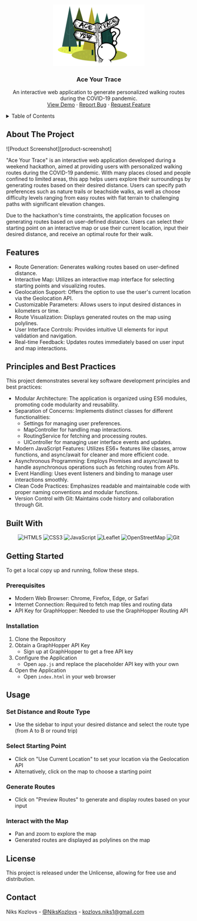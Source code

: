 <!-- PROJECT LOGO -->
<br />
<div align="center">
    <a href="https://github.com/YourUsername/AceYourTrace">
        <img src="img/logo.png" alt="Logo" width="250">
    </a>
    <h3 align="center">Ace Your Trace</h3>
    <p align="center">
        An interactive web application to generate personalized walking routes during the COVID-19 pandemic.
        <br />
        <a href="https://github.com/YourUsername/AceYourTrace">View Demo</a>
        ·
        <a href="https://github.com/YourUsername/AceYourTrace/issues">Report Bug</a>
        ·
        <a href="https://github.com/YourUsername/AceYourTrace/issues">Request Feature</a>
    </p>
</div>

<!-- TABLE OF CONTENTS -->
<details>
    <summary>Table of Contents</summary>
    <ol>
        <li><a href="#about-the-project">About The Project</a></li>
        <li><a href="#features">Features</a></li>
        <li><a href="#principles-and-best-practices">Principles and Best Practices</a></li>
        <li><a href="#built-with">Built With</a></li>
        <li>
            <a href="#getting-started">Getting Started</a>
            <ul>
                <li><a href="#prerequisites">Prerequisites</a></li>
                <li><a href="#installation">Installation</a></li>
            </ul>
        </li>
        <li><a href="#usage">Usage</a></li>
        <li><a href="#license">License</a></li>
        <li><a href="#contact">Contact</a></li>
    </ol>
</details>

## About The Project

![Product Screenshot][product-screenshot]

"Ace Your Trace" is an interactive web application developed during a weekend hackathon, aimed at providing users with personalized walking routes during the COVID-19 pandemic. With many places closed and people confined to limited areas, this app helps users explore their surroundings by generating routes based on their desired distance. Users can specify path preferences such as nature trails or beachside walks, as well as choose difficulty levels ranging from easy routes with flat terrain to challenging paths with significant elevation changes.

Due to the hackathon's time constraints, the application focuses on generating routes based on user-defined distance. Users can select their starting point on an interactive map or use their current location, input their desired distance, and receive an optimal route for their walk.

## Features

* Route Generation: Generates walking routes based on user-defined distance.
* Interactive Map: Utilizes an interactive map interface for selecting starting points and visualizing routes.
* Geolocation Support: Offers the option to use the user's current location via the Geolocation API.
* Customizable Parameters: Allows users to input desired distances in kilometers or time.
* Route Visualization: Displays generated routes on the map using polylines.
* User Interface Controls: Provides intuitive UI elements for input validation and navigation.
* Real-time Feedback: Updates routes immediately based on user input and map interactions.

## Principles and Best Practices

This project demonstrates several key software development principles and best practices:

* Modular Architecture: The application is organized using ES6 modules, promoting code modularity and reusability.
* Separation of Concerns: Implements distinct classes for different functionalities:
  * Settings for managing user preferences.
  * MapController for handling map interactions.
  * RoutingService for fetching and processing routes.
  * UIController for managing user interface events and updates.
* Modern JavaScript Features: Utilizes ES6+ features like classes, arrow functions, and async/await for cleaner and more efficient code.
* Asynchronous Programming: Employs Promises and async/await to handle asynchronous operations such as fetching routes from APIs.
* Event Handling: Uses event listeners and binding to manage user interactions smoothly.
* Clean Code Practices: Emphasizes readable and maintainable code with proper naming conventions and modular functions.
* Version Control with Git: Maintains code history and collaboration through Git.

## Built With

<p align="center">
    <img alt="HTML5" src="https://img.shields.io/badge/-HTML5-E34F26?style=for-the-badge&logo=HTML5&logoColor=white">
    <img alt="CSS3" src="https://img.shields.io/badge/-CSS3-1572B6?style=for-the-badge&logo=CSS3&logoColor=white">
    <img alt="JavaScript" src="https://img.shields.io/badge/-JavaScript-F7DF1E?style=for-the-badge&logo=JavaScript&logoColor=black">
    <img alt="Leaflet" src="https://img.shields.io/badge/-Leaflet-199900?style=for-the-badge&logo=Leaflet&logoColor=white">
    <img alt="OpenStreetMap" src="https://img.shields.io/badge/-OpenStreetMap-7EBC6F?style=for-the-badge&logo=OpenStreetMap&logoColor=white">
    <img alt="Git" src="https://img.shields.io/badge/-Git-F05032?style=for-the-badge&logo=Git&logoColor=white">
</p>

## Getting Started

To get a local copy up and running, follow these steps.

### Prerequisites

* Modern Web Browser: Chrome, Firefox, Edge, or Safari
* Internet Connection: Required to fetch map tiles and routing data
* API Key for GraphHopper: Needed to use the GraphHopper Routing API

### Installation

1. Clone the Repository
2. Obtain a GraphHopper API Key
    * Sign up at GraphHopper to get a free API key
3. Configure the Application
    * Open `app.js` and replace the placeholder API key with your own
4. Open the Application
    * Open `index.html` in your web browser

## Usage

### Set Distance and Route Type

* Use the sidebar to input your desired distance and select the route type (from A to B or round trip)

### Select Starting Point

* Click on "Use Current Location" to set your location via the Geolocation API
* Alternatively, click on the map to choose a starting point

### Generate Routes

* Click on "Preview Routes" to generate and display routes based on your input

### Interact with the Map

* Pan and zoom to explore the map
* Generated routes are displayed as polylines on the map

## License

This project is released under the Unlicense, allowing for free use and distribution.

## Contact

Niks Kozlovs - [@NiksKozlovs](https://x.com/NiksKozlovs) - kozlovs.niks1@gmail.com